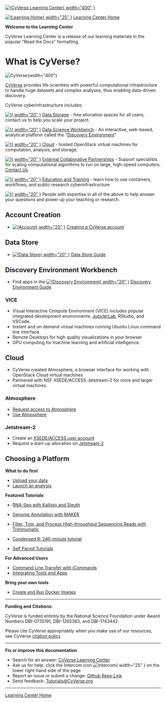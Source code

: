 [![!CyVerse Learning Center](assets/cyverse_learning.png "CyVerse Learning Center"){ width="400" }](https://learning.cyverse.org)

[![!Learning Home](assets/homeicon.png "Home"){ width="25" }](https://learning.cyverse.org) [Learning Center Home](http://learning.cyverse.org/)

**Welcome to the Learning Center**

CyVerse Learning Center is a release of our learning materials in the popular "Read the Docs" formatting.

# What is CyVerse?

![CyVerse](assets/cyverse_learning.png){width="400"}

[CyVerse](https://cyverse.org) provides life scientists with powerful computational infrastructure to handle huge datasets and complex analyses, thus enabling data-driven discovery.

CyVerse cyberinfrastructure includes:

[![!](assets/data_store/datastore-icon.png "Data Storage"){ width="20" }](https://cyverse.org/data-store) [Data Storage](https://cyverse.org/data-store) - free allocation spaces for all users, contact us to help you scale your project.

[![!](assets/de/de_icon.png "Discovery Environment"){ width="20" }](https://de.cyverse.org) [Data Science Workbench](https://de.cyverse.org)  - An interactive, web-based, analytical platform called the "[Discovery Environment](https://de.cyverse.org)"

[![!](assets/atmosphere/atmosphere-icon.png "Atmosphere"){ width="20" }]() [Cloud](https://cyverse.org/atmosphere) - hosted OpenStack virtual machines for computation, analysis, and storage.

[![!](assets/cyverse_globe_cmyk.png "ECP"){ width="20" }]() [External Collaborative Partnerships](https://cyverse.org/ecp) - Support specialists for scaling computational algorithms to run on large, high-speed computers. [Contact Us](https://user.cyverse.org/requests/3)

[![!](assets/cyverse_globe_cmyk.png "EOT"){ width="20" }]() [Education and Training](https://cyverse.org/teach) - learn how to use containers, workflows, and public research cyberinfrastructure

[![!](assets/cyverse_globe_cmyk.png "ECP"){ width="20" }]() People with expertise in all of the above to help answer your questions and power up your teaching or research. 

## Account Creation

- [![!Account](assets/cyverse_globe_cmyk.png "Account"){ width="20" }](https://user.cyverse.org) [Creating a CyVerse account](account.md)

## Data Store

- [![!Data Store](assets/data_store/datastore-icon.png "Data Store"){ width="20" }](https://cyverse-data-store-guide.readthedocs-hosted.com/en/latest/) [Data Store Guide](https://cyverse-data-store-guide.readthedocs-hosted.com/en/latest/)

## Discovery Environment Workbench

-   Find apps in the [![!Discovery Environment](assets/de/de_icon.png "Discovery Environment"){ width="20" }](https://learning.cyverse.org/projects/cyverse-discovery-environment-guide/) [Discovery Environment Guide](https://learning.cyverse.org/projects/cyverse-discovery-environment-guide/)

### VICE

- Visual Interactive Compute Environment (VICE) includes popular integrated development environments: [JupyterLab](https://learning.cyverse.org/projects/vice/en/latest/user_guide/quick-jupyter.html), RStudio, and VSCode.
- Instant and on demand virtual machines running Ubuntu Linux command line interface.
- Remote Desktops for high quality visualizations in your browser
- GPU computing for machine learning and artificial intelligence.

## Cloud

- CyVerse created Atmosphere, a browser interface for working with OpenStack Cloud virtual machines
- Partnered with NSF XSEDE/ACCESS Jetstream-2 for more and larger virtual machines.

### Atmosphere

- [Request access to Atmosphere](https://user.cyverse.org/services)
- [Use Atmosphere](https://atmo.cyverse.org/application/images)

### Jetstream-2

- Create an [XSEDE/ACCESS user account](https://portal.xsede.org/#/guest)
- Request a start-up allocation on [Jetstream-2](https://jetstream-cloud.org/)

## Choosing a Platform

**What to do first**

- [Upload your data](https://cyverse-data-store-quickstart.readthedocs-hosted.com/en/latest/)
- [Launch an analysis](https://learning.cyverse.org/projects/cyverse-de2-guide/en/latest/step5.html)

**Featured Tutorials**

- [RNA-Seq with Kallisto and Sleuth](https://cyverse-kallisto-tutorial.readthedocs-hosted.com/en/latest/)
- [Genome Annotation with MAKER](https://cyverse-sciapps-guide.readthedocs-hosted.com/en/latest/annotation.html)
- [Filter, Trim, and Process High-throughput Sequencing Reads with Trimmomatic](https://cyverse-trimmomatic-quickstart.readthedocs-hosted.com/en/latest/)
- [Condensed R: 240-minute tutorial](https://cyverse-240-minute-r-tutorial.readthedocs-hosted.com/en/latest/) 

- [Self Paced Tutorials](https://learning.cyverse.org/en/latest/tutorials.html)

**For Advanced Users**

-   [Command Line Transfer with iCommands](https://learning.cyverse.org/projects/data_store_guide/en/latest/step2.html#)
-   [Integrating Tools and Apps](https://learning.cyverse.org/en/latest/tools_and_apps.html)

**Bring your own tools**

- [Create and Run Docker Images](https://cyverse-creating-docker-containers-quickstart.readthedocs-hosted.com/en/latest/)

-----------------------------------------------------------------------

**Funding and Citations:**

CyVerse is funded entirely by the National Science Foundation under
Award Numbers DBI-0735191, DBI-1265383, and DBI-1743442.

Please cite CyVerse appropriately when you make use of our resources,
see CyVerse [citation policy](http://www.cyverse.org/acknowledge-cite-cyverse)

-----------------------------------------------------------------------

**Fix or improve this documentation**

  - Search for an answer:
     [CyVerse Learning Center](https://learning.cyverse.org)
  - Ask us for help:
    click the Intercom icon ![Intercom](assets/intercom.png){ width="25" } on the lower right-hand side of the page
  - Report an issue or submit a change:
    [Github Repo Link](https://github.com/cyverse-learning-materials/)
  - Send feedback: <Tutorials@CyVerse.org>
  
------------------------------------------------------------------------

[Learning Center Home](http://learning.cyverse.org/)
